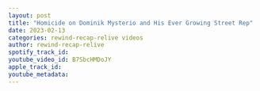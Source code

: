 ```yaml
---
layout: post
title: "Homicide on Dominik Mysterio and His Ever Growing Street Rep"
date: 2023-02-13
categories: rewind-recap-relive videos
author: rewind-recap-relive
spotify_track_id: 
youtube_video_id: B7SbcHMDoJY
apple_track_id: 
youtube_metadata: 
---
```

